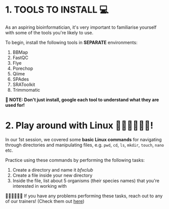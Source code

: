 # 1. TOOLS TO INSTALL 💻
As an aspiring bioinformatician, it's very important to familiarise yourself with some of the tools you're likely to use.

To begin, install the following tools in **SEPARATE** environments:
1. BBMap
2. FastQC
3. Flye
4. Porechop
5. Qiime 
6. SPAdes
7. SRAToolkit
8. Trimmomatic

**🔎 NOTE: Don't just install, google each tool to understand what they are used for!**

# 2. Play around with Linux 👨🏾‍💻👩🏾‍💻!
In our 1st session, we covered some **basic Linux commands** for navigating through directories and manipulating files, e.g. `pwd`, `cd`, `ls`, `mkdir`, `touch`, `nano` etc.

Practice using these commands by performing the following tasks:
1. Create a directory and name it *bfxclub*
2. Create a file inside your new directory
3. Inside the file, list about 5 organisms (their species names) that you're interested in working with

🙋🏾‍♂🙋🏾‍♀️ If you have any problems performing these tasks, reach out to any of our trainers! (Check them out [here](https://github.com/sianicole/bfx_club_ke/blob/main/README.md))
